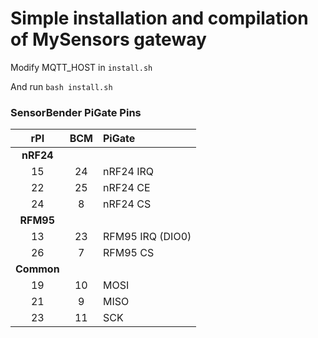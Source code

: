 # Simple installation and compilation of MySensors gateway
Modify MQTT_HOST in `install.sh`
 
And run ```bash install.sh```

### SensorBender PiGate Pins
| rPI | BCM | PiGate |
| :----: | :---: | :----|
| **nRF24** |
|  15  |  24  |  nRF24 IRQ  |
|  22  |  25  |  nRF24 CE |
|  24  |  8  |  nRF24 CS |
| **RFM95** |
|  13  |  23  |  RFM95 IRQ (DIO0) |
|  26  |  7  |  RFM95 CS  |
| **Common** |
|  19  |  10  |  MOSI  |
|  21  |  9  |  MISO  |
|  23  |  11  |  SCK   |

